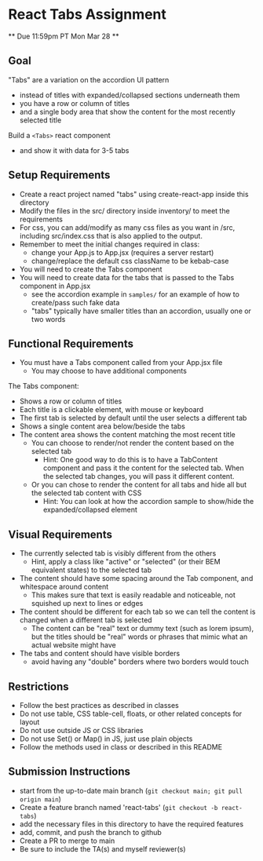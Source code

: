 # React Tabs Assignment

** Due 11:59pm PT Mon Mar 28 **

## Goal

"Tabs" are a variation on the accordion UI pattern
- instead of titles with expanded/collapsed sections underneath them
- you have a row or column of titles
- and a single body area that show the content for the most recently selected title

Build a `<Tabs>` react component
- and show it with data for 3-5 tabs

## Setup Requirements

- Create a react project named "tabs" using create-react-app inside this directory
- Modify the files in the src/ directory inside inventory/ to meet the requirements
- For css, you can add/modify as many css files as you want in /src, including src/index.css that is also applied to the output.
- Remember to meet the initial changes required in class:
  - change your App.js to App.jsx (requires a server restart)
  - change/replace the default css className to be kebab-case
- You will need to create the Tabs component
- You will need to create data for the tabs that is passed to the Tabs component in App.jsx
  - see the accordion example in `samples/` for an example of how to create/pass such fake data
  - "tabs" typically have smaller titles than an accordion, usually one or two words

## Functional Requirements

- You must have a Tabs component called from your App.jsx file
  - You may choose to have additional components

The Tabs component:
- Shows a row or column of titles
- Each title is a clickable element, with mouse or keyboard
- The first tab is selected by default until the user selects a different tab
- Shows a single content area below/beside the tabs
- The content area shows the content matching the most recent title
  - You can choose to render/not render the content based on the selected tab
    - Hint: One good way to do this is to have a TabContent component and pass it the content for the selected tab.  When the selected tab changes, you will pass it different content.
  - Or you can chose to render the content for all tabs and hide all but the selected tab content with CSS
    - Hint: You can look at how the accordion sample to show/hide the expanded/collapsed element

## Visual Requirements
- The currently selected tab is visibly different from the others
  - Hint, apply a class like "active" or "selected" (or their BEM equivalent states) to the selected tab
- The content should have some spacing around the Tab component, and whitespace around content
  - This makes sure that text is easily readable and noticeable, not squished up next to lines or edges
- The content should be different for each tab so we can tell the content is changed when a different tab is selected
  - The content can be "real" text or dummy text (such as lorem ipsum), but the titles should be "real" words or phrases that mimic what an actual website might have
- The tabs and content should have visible borders
  - avoid having any "double" borders where two borders would touch

## Restrictions
- Follow the best practices as described in classes
- Do not use table, CSS table-cell, floats, or other related concepts for layout
- Do not use outside JS or CSS libraries 
- Do not use Set() or Map() in JS, just use plain objects
- Follow the methods used in class or described in this README

## Submission Instructions

* start from the up-to-date main branch (`git checkout main; git pull origin main`)
* Create a feature branch named 'react-tabs' (`git checkout -b react-tabs`)
* add the necessary files in this directory to have the required features
* add, commit, and push the branch to github
* Create a PR to merge to main
* Be sure to include the TA(s) and myself reviewer(s)

